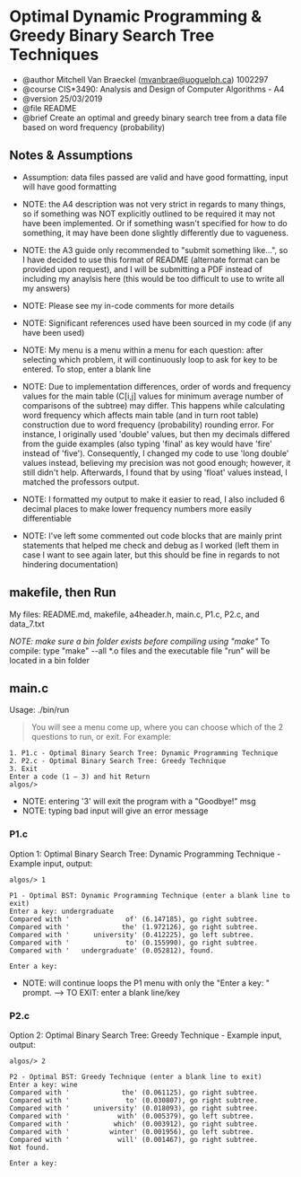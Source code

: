 # Optimal Dynamic Programming & Greedy Binary Search Tree Techniques

* @author Mitchell Van Braeckel (mvanbrae@uoguelph.ca) 1002297
* @course CIS*3490: Analysis and Design of Computer Algorithms - A4
* @version 25/03/2019
* @file README
* @brief Create an optimal and greedy binary search tree from a data file based on word frequency (probability)

## Notes & Assumptions

* Assumption: data files passed are valid and have good formatting, input will have good formatting
* NOTE: the A4 description was not very strict in regards to many things, so if something was NOT explicitly outlined to be required it may not have been implemented. Or if something wasn't specified for how to do something, it may have been done slightly differently due to vagueness.
* NOTE: the A3 guide only recommended to "submit something like...", so I have decided to use this format of README (alternate format can be provided upon request), and I will be submitting a PDF instead of including my anaylsis here (this would be too difficult to use to write all my answers)
* NOTE: Please see my in-code comments for more details
* NOTE: Significant references used have been sourced in my code (if any have been used)

* NOTE: My menu is a menu within a menu for each question: after selecting which problem, it will continuously loop to ask for key to be entered. To stop, enter a blank line
* NOTE: Due to implementation differences, order of words and frequency values for the main table (C[i,j] values for minimum average number of comparisons of the subtree) may differ. This happens while calculating word frequency which affects main table (and in turn root table) construction due to word frequency (probability) rounding error. For instance, I originally used 'double' values, but then my decimals differed from the guide examples (also typing 'final' as key would have 'fire' instead of 'five'). Consequently, I changed my code to use 'long double' values instead, believing my precision was not good enough; however, it still didn't help. Afterwards, I found that by using 'float' values instead, I matched the professors output.
* NOTE: I formatted my output to make it easier to read, I also included 6 decimal places to make lower frequency numbers more easily differentiable
* NOTE: I've left some commented out code blocks that are mainly print statements that helped me check and debug as I worked (left them in case I want to see again later, but this should be fine in regards to not hindering documentation)

## makefile, then Run

My files: README.md, makefile, a4header.h, main.c, P1.c, P2.c, and data_7.txt

_NOTE: make sure a bin folder exists before compiling using "make"_
To compile: type "make" --all *.o files and the executable file "run" will be located in a bin folder

## main.c

Usage: ./bin/run

> You will see a menu come up, where you can choose which of the 2 questions to run, or exit. For example:

```
1. P1.c - Optimal Binary Search Tree: Dynamic Programming Technique
2. P2.c - Optimal Binary Search Tree: Greedy Technique
3. Exit
Enter a code (1 – 3) and hit Return
algos/>
```

* NOTE: entering '3' will exit the program with a "Goodbye!" msg
* NOTE: typing bad input will give an error message

### P1.c

Option 1: Optimal Binary Search Tree: Dynamic Programming Technique - Example input, output:

```
algos/> 1

P1 - Optimal BST: Dynamic Programming Technique (enter a blank line to exit)
Enter a key: undergraduate
Compared with '              of' (6.147185), go right subtree.
Compared with '             the' (1.972126), go right subtree.
Compared with '      university' (0.412225), go left subtree.
Compared with '              to' (0.155990), go right subtree.
Compared with '   undergraduate' (0.052812), found.

Enter a key:
```

* NOTE: will continue loops the P1 menu with only the "Enter a key: " prompt. --> TO EXIT: enter a blank line/key

### P2.c

Option 2: Optimal Binary Search Tree: Greedy Technique - Example input, output:

```
algos/> 2

P2 - Optimal BST: Greedy Technique (enter a blank line to exit)
Enter a key: wine
Compared with '             the' (0.061125), go right subtree.
Compared with '              to' (0.030807), go right subtree.
Compared with '      university' (0.018093), go right subtree.
Compared with '            with' (0.005379), go left subtree.
Compared with '           which' (0.003912), go right subtree.
Compared with '          winter' (0.001956), go left subtree.
Compared with '            will' (0.001467), go right subtree.
Not found.

Enter a key:
```
